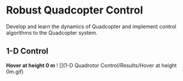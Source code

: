 # Robust Quadcopter Control
Develop and learn the dynamics of Quadcopter and implement control algorithms to the Quadcopter system.
## 1-D Control
**Hover at height 0 m**
! [](1-D Quadrotor Control/Results/Hover at height 0m.gif)
